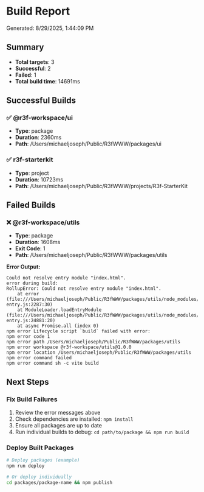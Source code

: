 # Build Report

Generated: 8/29/2025, 1:44:09 PM

## Summary

- **Total targets**: 3
- **Successful**: 2
- **Failed**: 1
- **Total build time**: 14691ms

## Successful Builds

### ✅ @r3f-workspace/ui

- **Type**: package
- **Duration**: 2360ms
- **Path**: /Users/michaeljoseph/Public/R3fWWW/packages/ui

### ✅ r3f-starterkit

- **Type**: project
- **Duration**: 10723ms
- **Path**: /Users/michaeljoseph/Public/R3fWWW/projects/R3f-StarterKit

## Failed Builds

### ❌ @r3f-workspace/utils

- **Type**: package
- **Duration**: 1608ms
- **Exit Code**: 1
- **Path**: /Users/michaeljoseph/Public/R3fWWW/packages/utils

**Error Output:**

```
Could not resolve entry module "index.html".
error during build:
RollupError: Could not resolve entry module "index.html".
    at error (file:///Users/michaeljoseph/Public/R3fWWW/packages/utils/node_modules/rollup/dist/es/shared/node-entry.js:2287:30)
    at ModuleLoader.loadEntryModule (file:///Users/michaeljoseph/Public/R3fWWW/packages/utils/node_modules/rollup/dist/es/shared/node-entry.js:24881:20)
    at async Promise.all (index 0)
npm error Lifecycle script `build` failed with error:
npm error code 1
npm error path /Users/michaeljoseph/Public/R3fWWW/packages/utils
npm error workspace @r3f-workspace/utils@1.0.0
npm error location /Users/michaeljoseph/Public/R3fWWW/packages/utils
npm error command failed
npm error command sh -c vite build

```

## Next Steps

### Fix Build Failures

1. Review the error messages above
2. Check dependencies are installed: `npm install`
3. Ensure all packages are up to date
4. Run individual builds to debug: `cd path/to/package && npm run build`

### Deploy Built Packages

```bash
# Deploy packages (example)
npm run deploy

# Or deploy individually
cd packages/package-name && npm publish
```
